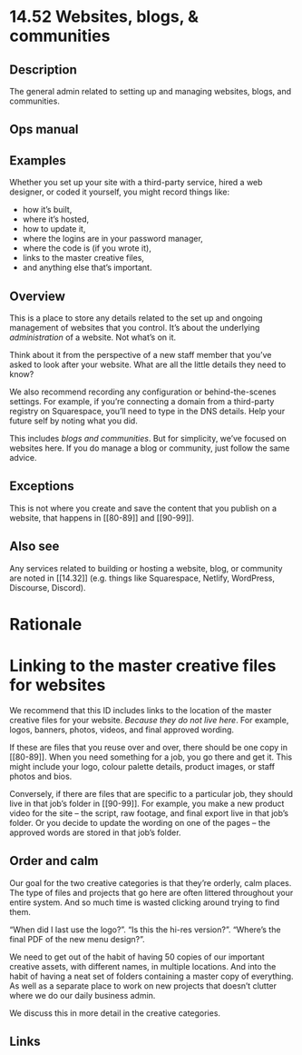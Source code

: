 # 14.52 Websites, blogs, & communities

## Description

The general admin related to setting up and managing websites, blogs, and communities.

## Ops manual

## Examples

Whether you set up your site with a third-party service, hired a web designer, or coded it yourself, you might record things like:

- how it’s built,
- where it’s hosted,
- how to update it,
- where the logins are in your password manager,
- where the code is (if you wrote it),
- links to the master creative files,
- and anything else that’s important.

## Overview

This is a place to store any details related to the set up and ongoing management of websites that you control. It’s about the underlying _administration_ of a website. Not what’s on it.

Think about it from the perspective of a new staff member that you’ve asked to look after your website. What are all the little details they need to know?

We also recommend recording any configuration or behind-the-scenes settings. For example, if you’re connecting a domain from a third-party registry on Squarespace, you’ll need to type in the DNS details. Help your future self by noting what you did.

This includes _blogs and communities_. But for simplicity, we’ve focused on websites here. If you do manage a blog or community, just follow the same advice.

## Exceptions

This is not where you create and save the content that you publish on a website, that happens in [[80-89]] and [[90-99]].

## Also see

Any services related to building or hosting a website, blog, or community are noted in [[14.32]] (e.g. things like Squarespace, Netlify, WordPress, Discourse, Discord).

# Rationale

# Linking to the master creative files for websites

We recommend that this ID includes links to the location of the master creative files for your website. _Because they do not live here_. For example, logos, banners, photos, videos, and final approved wording.

If these are files that you reuse over and over, there should be one copy in [[80-89]]. When you need something for a job, you go there and get it. This might include your logo, colour palette details, product images, or staff photos and bios.

Conversely, if there are files that are specific to a particular job, they should live in that job’s folder in [[90-99]]. For example, you make a new product video for the site – the script, raw footage, and final export live in that job’s folder. Or you decide to update the wording on one of the pages – the approved words are stored in that job’s folder.

## Order and calm

Our goal for the two creative categories is that they’re orderly, calm places. The type of files and projects that go here are often littered throughout your entire system. And so much time is wasted clicking around trying to find them.

“When did I last use the logo?”. “Is this the hi-res version?”. “Where’s the final PDF of the new menu design?”.

We need to get out of the habit of having 50 copies of our important creative assets, with different names, in multiple locations. And into the habit of having a neat set of folders containing a master copy of everything. As well as a separate place to work on new projects that doesn’t clutter where we do our daily business admin.

We discuss this in more detail in the creative categories.

## Links

